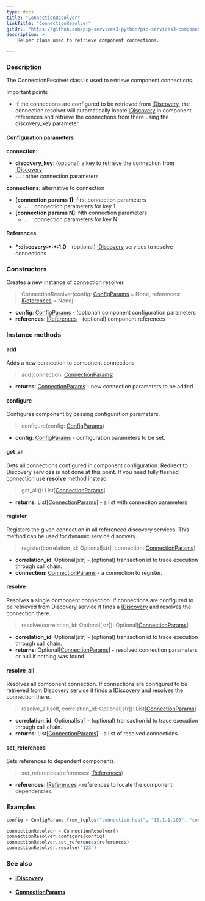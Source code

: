 ```yaml
---
type: docs
title: "ConnectionResolver"
linkTitle: "ConnectionResolver"
gitUrl: "https://github.com/pip-services3-python/pip-services3-components-python"
description: >
    Helper class used to retrieve component connections.

---
```


### Description

The ConnectionResolver class is used to retrieve component connections.

Important points

- If the connections are configured to be retrieved from [IDiscovery](../idiscovery), the connection resolver will automatically locate [IDiscovery](../idiscovery) in component references and retrieve the connections from there using the discovery_key parameter.

#### Configuration parameters

**connection**:  
- **discovery_key**: (optional) a key to retrieve the connection from [IDiscovery](../idiscovery)
- **...** : other connection parameters

**connections**:  alternative to connection
- **[connection params 1]**: first connection parameters
    - **...** :  connection parameters for key 1
- **[connection params N]**: Nth connection parameters
    - **...** : connection parameters for key N

#### References
- **\*:discovery:\*:\*:1.0** - (optional) [IDiscovery](../idiscovery) services to resolve connections




### Constructors
Creates a new instance of connection resolver.

> ConnectionResolver(config: [ConfigParams](../../../commons/config/config_params) = None, references: [IReferences](../../../commons/refer/ireferences) = None)

- **config**: [ConfigParams](../../../commons/config/config_params) - (optional) component configuration parameters
- **references**: [IReferences](../../../commons/refer/ireferences) - (optional) component references


### Instance methods

#### add
Adds a new connection to component connections

> add(connection: [ConnectionParams](../connection_params))

- **returns**: [ConnectionParams](../connection_params) - new connection parameters to be added


#### configure
Configures component by passing configuration parameters.

>  configure(config: [ConfigParams](../../../commons/config/config_params))

- **config**: [ConfigParams](../../../commons/config/config_params) - configuration parameters to be set.


#### get_all
Gets all connections configured in component configuration.
Redirect to Discovery services is not done at this point.
If you need fully fleshed connection use **resolve** method instead.

>  get_all(): List[[ConnectionParams](../connection_params)]

- **returns**: List[[ConnectionParams](../connection_params)] - a list with connection parameters


#### register
Registers the given connection in all referenced discovery services.
This method can be used for dynamic service discovery.

>  register(correlation_id: Optional[str], connection: [ConnectionParams](../connection_params))

- **correlation_id**: Optional[str] - (optional) transaction id to trace execution through call chain.
- **connection**: [ConnectionParams](../connection_params) - a connection to register.


#### resolve
Resolves a single component connection. If connections are configured to be retrieved
from Discovery service it finds a [IDiscovery](../idiscovery) and resolves the connection there.

>  resolve(correlation_id: Optional[str]): Optional[[ConnectionParams](../connection_params)]

- **correlation_id**: Optional[str] - (optional) transaction id to trace execution through call chain.
- **returns**: Optional[[ConnectionParams](../connection_params)] - resolved connection parameters or null if nothing was found.


#### resolve_all
Resolves all component connection. If connections are configured to be retrieved
from Discovery service it finds a [IDiscovery](../idiscovery) and resolves the connection there.

>  resolve_all(self, correlation_id: Optional[str]): List[[ConnectionParams](../connection_params)]

- **correlation_id**: Optional[str] - (optional) transaction id to trace execution through call chain.
- **returns**: List[[ConnectionParams](../connection_params)] - a list of resolved connections.


#### set_references
Sets references to dependent components.

>  set_references(references: [IReferences](../../../commons/refer/ireferences))

- **references**: [IReferences](../../../commons/refer/ireferences) - references to locate the component dependencies.


### Examples

```python
config = ConfigParams.from_tuples("connection.host", "10.1.1.100", "connection.port", 8080)

connectionResolver = ConnectionResolver()
connectionResolver.configure(config)
connectionResolver.set_references(references)
connectionResolver.resolve("123")
```

### See also
- #### [IDiscovery](../idiscovery)
- #### [ConnectionParams](../connection_params)

